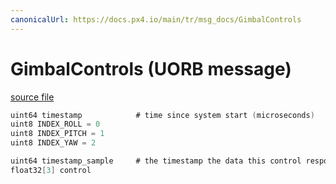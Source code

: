 ```yaml
---
canonicalUrl: https://docs.px4.io/main/tr/msg_docs/GimbalControls
---
```


# GimbalControls (UORB message)



[source file](https://github.com/PX4/PX4-Autopilot/blob/release/1.14/msg/GimbalControls.msg)

```c
uint64 timestamp            # time since system start (microseconds)
uint8 INDEX_ROLL = 0
uint8 INDEX_PITCH = 1
uint8 INDEX_YAW = 2

uint64 timestamp_sample     # the timestamp the data this control response is based on was sampled
float32[3] control

```
